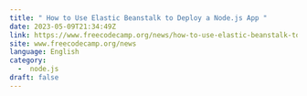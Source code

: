 ```yaml
---
title: " How to Use Elastic Beanstalk to Deploy a Node.js App "
date: 2023-05-09T21:34:49Z
link: https://www.freecodecamp.org/news/how-to-use-elastic-beanstalk-to-deploy-node-js-app/?utm_medium=RSS&utm_source=news.12bit.vn
site: www.freecodecamp.org/news
language: English
category:
  -  node.js 
draft: false
---
```

